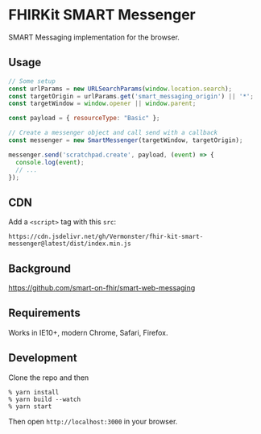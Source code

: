 # FHIRKit SMART Messenger

SMART Messaging implementation for the browser.

## Usage

```javascript
// Some setup
const urlParams = new URLSearchParams(window.location.search);
const targetOrigin = urlParams.get('smart_messaging_origin') || '*';
const targetWindow = window.opener || window.parent;

const payload = { resourceType: "Basic" };

// Create a messenger object and call send with a callback
const messenger = new SmartMessenger(targetWindow, targetOrigin);

messenger.send('scratchpad.create', payload, (event) => {
  console.log(event);
  // ...
});
```

## CDN

Add a `<script>` tag with this `src`:
```
https://cdn.jsdelivr.net/gh/Vermonster/fhir-kit-smart-messenger@latest/dist/index.min.js
```

## Background

https://github.com/smart-on-fhir/smart-web-messaging

## Requirements

Works in IE10+, modern Chrome, Safari, Firefox.

## Development

Clone the repo and then

```
% yarn install
% yarn build --watch
% yarn start
```

Then open `http://localhost:3000` in your browser.
